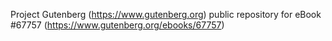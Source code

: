 Project Gutenberg (https://www.gutenberg.org) public repository for
eBook #67757 (https://www.gutenberg.org/ebooks/67757)
